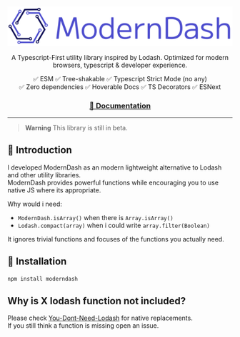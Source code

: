 ![ModernDash Logo](/website/src/assets/moderndashLogo.svg)

<p align=center>
  A Typescript-First utility library inspired by Lodash.
  Optimized for modern browsers, typescript & developer experience.
</p>

<div align=center>
  ✅ ESM
  ✅ Tree-shakable
  ✅ Typescript Strict Mode (no any)<br>
  ✅ Zero dependencies
  ✅ Hoverable Docs
  ✅ TS Decorators
  ✅ ESNext
</div>

<h3 align=center>
  <a href="https://moderndash.io" target="_blank">
       📓 Documentation
  </a>
</h3>

---

> **Warning**
> This library is still in beta.

## 🔖 Introduction
I developed ModernDash as an modern lightweight alternative to Lodash and other utility libraries.  
ModernDash provides powerful functions while encouraging you to use native JS where its appropriate.

Why would i need:
- `ModernDash.isArray()` when there is `Array.isArray()`
- `Lodash.compact(array)` when i could write `array.filter(Boolean)`

It ignores trivial functions and focuses of the functions you actually need.
## 💾 Installation

```bash
npm install moderndash
```

## Why is X lodash function not included?
Please check [You-Dont-Need-Lodash](https://github.com/you-dont-need/You-Dont-Need-Lodash-Underscore) for native replacements.  
If you still think a function is missing open an issue.